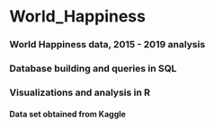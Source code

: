 # World_Happiness
### World Happiness data, 2015 - 2019 analysis 

### Database building and queries in SQL

### Visualizations and analysis in R

#### Data set obtained from Kaggle

